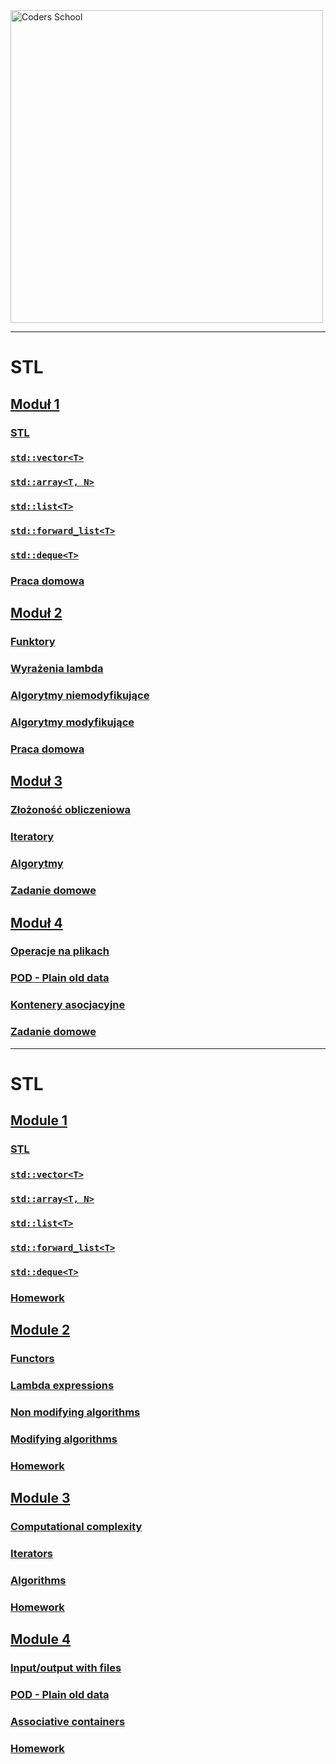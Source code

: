 <a href="https://coders.school">
    <img width="500" data-src="coders_school_logo.png" src="coders_school_logo.png" alt="Coders School" class="plain">
</a>

___

# STL

## [Moduł 1](module1/index.pl.html)

### [STL](module1/presentation_stl.pl.md)

### [`std::vector<T>`](module1/presentation_vector.pl.md)

### [`std::array<T, N>`](module1/presentation_array.pl.md)

### [`std::list<T>`](module1/presentation_list.pl.md)

### [`std::forward_list<T>`](module1/presentation_forward_list.pl.md)

### [`std::deque<T>`](module1/presentation_deque.pl.md)

### [Praca domowa](module1/presentation_homework.pl.md)

## [Moduł 2](module2/index.pl.html)

### [Funktory](module2/presentation_functors.pl.md)

### [Wyrażenia lambda](module2/presentation_lambda.pl.md)

### [Algorytmy niemodyfikujące](module2/presentation_algorithms_nonmodifying.pl.md)

### [Algorytmy modyfikujące](module2/presentation_algorithms_modifying.pl.md)

### [Praca domowa](module2/presentation_homework.pl.md)

## [Moduł 3](module3/index.pl.html)

### [Złożoność obliczeniowa](module3/computational_complexity.pl.md)

### [Iteratory](module3/iterators.pl.md)

### [Algorytmy](module3/algorithms.pl.md)

### [Zadanie domowe](module3/homework.pl.md)

## [Moduł 4](module4/index.pl.html)

### [Operacje na plikach](module4/istream_fstream.pl.md)

### [POD - Plain old data](module4/pod.pl.md)

### [Kontenery asocjacyjne](module4/associative_containers.pl.md)

### [Zadanie domowe](module4/homework.pl.md)

___

# STL

## [Module 1](module1/index.en.html)

### [STL](module1/presentation_stl.en.md)

### [`std::vector<T>`](module1/presentation_vector.en.md)

### [`std::array<T, N>`](module1/presentation_array.en.md)

### [`std::list<T>`](module1/presentation_list.en.md)

### [`std::forward_list<T>`](module1/presentation_forward_list.en.md)

### [`std::deque<T>`](module1/presentation_deque.en.md)

### [Homework](module1/presentation_homework.en.md)

## [Module 2](module2/index.en.html)

### [Functors](module2/presentation_functors.en.md)

### [Lambda expressions](module2/presentation_lambda.en.md)

### [Non modifying algorithms](module2/presentation_algorithms_nonmodifying.en.md)

### [Modifying algorithms](module2/presentation_algorithms_modifying.en.md)

### [Homework](module2/presentation_homework.en.md)

## [Module 3](module3/index.en.html)

### [Computational complexity](module3/computational_complexity.en.md)

### [Iterators](module3/iterators.en.md)

### [Algorithms](module3/algorithms.en.md)

### [Homework](module3/homework.en.md)

## [Module 4](module4/index.en.html)

### [Input/output with files](module4/istream_fstream.en.md)

### [POD - Plain old data](module4/pod.en.md)

### [Associative containers](module4/associative_containers.en.md)

### [Homework](module4/homework.en.md)

